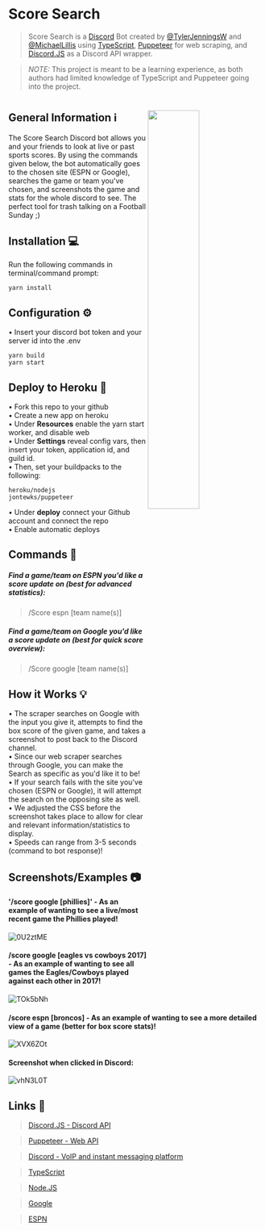 # Score Search

> Score Search is a [Discord](https://discord.com/) Bot created by [@TylerJenningsW](https://github.com/TylerJenningsW) and [@MichaelLillis](https://github.com/MichaelLillis) using [TypeScript](https://www.typescriptlang.org/), [Puppeteer](https://pptr.dev/) for web scraping, and [Discord.JS](https://discord.js.org/#/) as a Discord API wrapper.

>*NOTE:* This project is meant to be a learning experience, as both authors had limited knowledge of TypeScript and Puppeteer going into the project.
#

<img src="https://user-images.githubusercontent.com/36655595/188735556-6d2c2039-dc95-44f1-a386-7308379a95f1.jpg" img align="right" width=45%>

## General Information ℹ️

The Score Search Discord bot allows you and your friends to look at live or past sports scores. By using the commands given below, the bot automatically goes to the chosen site (ESPN or Google), searches the game or team you've chosen, and screenshots the game and stats for the whole discord to see. The perfect tool for trash talking on a Football Sunday ;)

## Installation 💻

Run the following commands in terminal/command prompt:

<pre><code>yarn install
</code></pre>

## Configuration ⚙️

• Insert your discord bot token and your server id into the .env

<pre><code>yarn build
yarn start
</code></pre>

## Deploy to Heroku 🚀

• Fork this repo to your github  
• Create a new app on heroku  
• Under **Resources** enable the yarn start worker, and disable web  
• Under **Settings** reveal config vars, then insert your token, application id, and guild id.  
• Then, set your buildpacks to the following:

<pre><code>heroku/nodejs
jontewks/puppeteer
</code></pre>

• Under **deploy** connect your Github account and connect the repo  
• Enable automatic deploys

## Commands 📝

##### Find a game/team on ESPN you'd like a score update on (best for advanced statistics):

> /Score espn [team name(s)]

##### Find a game/team on Google you'd like a score update on (best for quick score overview):

> /Score google [team name(s)]

## How it Works 💡

• The scraper searches on Google with the input you give it, attempts to find the box score of the given game, and takes a screenshot to post back to the Discord channel.  
• Since our web scraper searches through Google, you can make the Search as specific as you'd like it to be!  
• If your search fails with the site you've chosen (ESPN or Google), it will attempt the search on the opposing site as well.  
• We adjusted the CSS before the screenshot takes place to allow for clear and relevant information/statistics to display.  
• Speeds can range from 3-5 seconds (command to bot response)!

## Screenshots/Examples 📷

#### '/score google [phillies]' - As an example of wanting to see a live/most recent game the Phillies played!

![0U2ztME](https://user-images.githubusercontent.com/36655595/188792770-9157b5d1-2a1b-4d23-bbf4-b9552afb96f9.png)

#### /score google [eagles vs cowboys 2017] - As an example of wanting to see all games the Eagles/Cowboys played against each other in 2017!

![TOk5bNh](https://user-images.githubusercontent.com/36655595/188792405-b684e3bf-4d94-4553-b731-ccfd78a242fe.png)

#### /score espn [broncos] - As an example of wanting to see a more detailed view of a game (better for box score stats)!

![XVX6ZOt](https://user-images.githubusercontent.com/36655595/189791978-17c2bbc1-2a20-43c6-9194-d1d3e99c5443.png)

#### Screenshot when clicked in Discord:

![vhN3L0T](https://user-images.githubusercontent.com/36655595/189792074-a84d8320-9294-4ff7-8998-6c3fcb67b974.png)

## Links 🔗

> [Discord.JS - Discord API](https://nodejs.org/en/)

> [Puppeteer - Web API](https://pptr.dev/)

> [Discord - VoIP and instant messaging platform](https://discord.com/)

> [TypeScript](https://www.typescriptlang.org/)

> [Node.JS](https://discord.js.org/#/)

> [Google](https://www.google.com/)

> [ESPN](https://www.espn.com/)
